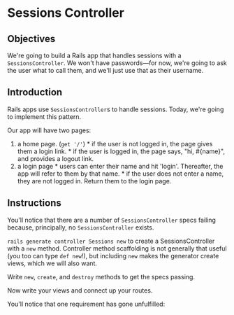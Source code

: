 # Sessions Controller

## Objectives

We're going to build a Rails app that handles sessions with a `SessionsController`. We won't have passwords—for now, we're going to ask the user what to call them, and we'll just use that as their username.

## Introduction

Rails apps use `SessionsController`s to handle sessions. Today, we're going to implement this pattern.

Our app will have two pages:
  1. a home page. (`get '/'`)
    * if the user is not logged in, the page gives them a login link.
    * if the user is logged in, the page says, "hi, #{name}", and provides a logout link.
  2. a login page
    * users can enter their name and hit 'login'. Thereafter, the app will refer to them by that name.
    * if the user does not enter a name, they are not logged in. Return them to the login page.

## Instructions

You'll notice that there are a number of `SessionsController` specs failing because, principally, no `SessionsController` exists.

`rails generate controller Sessions new` to create a SessionsController with a `new` method. Controller method scaffolding is not generally that useful (you too can type `def new`!), but including `new` makes the generator create views, which we will also want.

Write `new`, `create`, and `destroy` methods to get the specs passing.

Now write your views and connect up your routes.

You'll notice that one requirement has gone unfulfilled: 